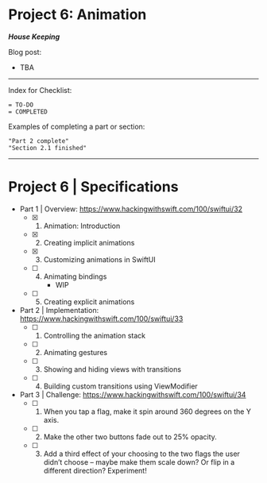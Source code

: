# Project 6: Animation


***House Keeping***

Blog post: 
- TBA
____
Index for Checklist:

    = TO-DO
    = COMPLETED

Examples of completing a part or section:

    "Part 2 complete"
    "Section 2.1 finished"

______
# Project 6 | Specifications

- Part 1 | Overview: https://www.hackingwithswift.com/100/swiftui/32
    - [x] 1. Animation: Introduction
    - [x] 2. Creating implicit animations
    - [x] 3. Customizing animations in SwiftUI
    - [ ] 4. Animating bindings
            - WIP
    - [ ] 5. Creating explicit animations


- Part 2 | Implementation: https://www.hackingwithswift.com/100/swiftui/33
    - [ ] 1. Controlling the animation stack
    - [ ] 2. Animating gestures
    - [ ] 3. Showing and hiding views with transitions
    - [ ] 4. Building custom transitions using ViewModifier


    
- Part 3 | Challenge: https://www.hackingwithswift.com/100/swiftui/34
    - [ ] 1. When you tap a flag, make it spin around 360 degrees on the Y axis.
    - [ ] 2. Make the other two buttons fade out to 25% opacity.
    - [ ] 3. Add a third effect of your choosing to the two flags the user didn’t choose – maybe make them scale down? Or flip in a different direction? Experiment!
